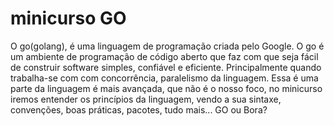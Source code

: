 # minicurso GO

O go(golang), é uma linguagem de programação criada pelo Google. O go é um ambiente de programação de código aberto que faz com que seja fácil de construir software simples, confiável e eficiente. Principalmente quando trabalha-se com com concorrência, paralelismo da linguagem. Essa é uma parte da linguagem é mais avançada, que não é o nosso foco, no minicurso iremos entender os princípios da linguagem, vendo a sua sintaxe, convenções, boas práticas, pacotes, tudo mais... GO ou Bora?
